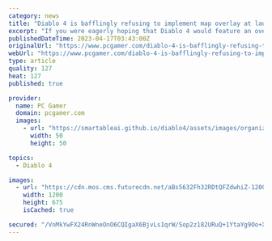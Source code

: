 ```yaml
---
category: news
title: "Diablo 4 is bafflingly refusing to implement map overlay at launch"
excerpt: "If you were eagerly hoping that Diablo 4 would feature an overlay map when it releases in June, it's bad news. It's been confirmed that there are no current plans to add what has traditionally been a ..."
publishedDateTime: 2023-04-17T03:43:00Z
originalUrl: "https://www.pcgamer.com/diablo-4-is-bafflingly-refusing-to-implement-map-overlay-at-launch/"
webUrl: "https://www.pcgamer.com/diablo-4-is-bafflingly-refusing-to-implement-map-overlay-at-launch/"
type: article
quality: 127
heat: 127
published: true

provider:
  name: PC Gamer
  domain: pcgamer.com
  images:
    - url: "https://smartableai.github.io/diablo4/assets/images/organizations/pcgamer.com-50x50.jpg"
      width: 50
      height: 50

topics:
  - Diablo 4

images:
  - url: "https://cdn.mos.cms.futurecdn.net/aBs5632Fh32RDtQFZdwhiZ-1200-80.jpg"
    width: 1200
    height: 675
    isCached: true

secured: "/VnMkYwFX24RnWneOnO6CQIgaX6BjvLs1qrW/Sop2z182URuQ+1YtaYg9Oo+XPcHW7cr6U/8+q2VE/MdHLZEPgeKvQNgIAVEab2QuRqS0DqldFs+fFpScMQd5ZDcu6BSVix4nJDoiGIF0gblABJFo7Qo8HSCg6rOnd4ZSVTKSHLf+EmJUykNHglXxlb+RMcIXuaxEduIZ7cIFgBcyGVnzdfHK2lNxWurHyBt3o68L7FT9vcbvk0y41nfPGdP5/aGe2sMZ6jIffvP575slPeDfi22iI2ihegEkrDTLByX86osvQSsuE/+MPDAY3lt/l2ZfIeBrhQ78Boixa+KbmZroKsDpyglVGqUgTZOUR1cvck=;rHcb1AcWgzpfuHXGv1V+9A=="
---
```



